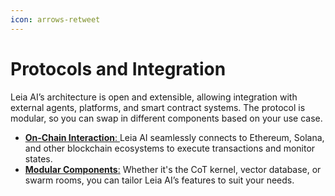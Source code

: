 ```yaml
---
icon: arrows-retweet
---
```


# Protocols and Integration

Leia AI’s architecture is open and extensible, allowing integration with external agents, platforms, and smart contract systems. The protocol is modular, so you can swap in different components based on your use case.

* [**On-Chain Interaction**:](markdown.md)[ ](markdown.md)Leia AI seamlessly connects to Ethereum, Solana, and other blockchain ecosystems to execute transactions and monitor states.
* [**Modular Components**:](markdown.md) Whether it's the CoT kernel, vector database, or swarm rooms, you can tailor Leia AI’s features to suit your needs.
